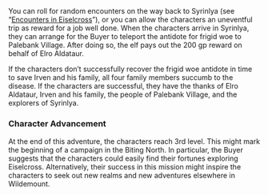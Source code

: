 ## 

You can roll for random encounters on the way back to Syrinlya (see “[Encounters in Eiselcross](https://www.dndbeyond.com/sources/wa/frozen-sick#EiselcrossEncountersLevels14)”), or you can allow the characters an uneventful trip as reward for a job well done. When the characters arrive in Syrinlya, they can arrange for the Buyer to teleport the antidote for frigid woe to Palebank Village. After doing so, the elf pays out the 200 gp reward on behalf of Elro Aldataur.

If the characters don’t successfully recover the frigid woe antidote in time to save Irven and his family, all four family members succumb to the disease. If the characters are successful, they have the thanks of Elro Aldataur, Irven and his family, the people of Palebank Village, and the explorers of Syrinlya.

### [](https://www.dndbeyond.com/sources/wa/frozen-sick#CharacterAdvancement)Character Advancement

At the end of this adventure, the characters reach 3rd level. This might mark the beginning of a campaign in the Biting North. In particular, the Buyer suggests that the characters could easily find their fortunes exploring Eiselcross. Alternatively, their success in this mission might inspire the characters to seek out new realms and new adventures elsewhere in Wildemount.